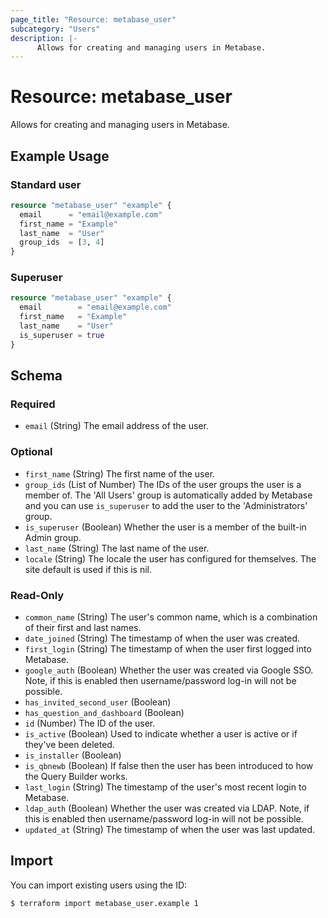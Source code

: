 ```yaml
---
page_title: "Resource: metabase_user"
subcategory: "Users"
description: |-
      Allows for creating and managing users in Metabase.
---
```


# Resource: metabase_user

Allows for creating and managing users in Metabase.

## Example Usage

### Standard user

```terraform
resource "metabase_user" "example" {
  email      = "email@example.com"
  first_name = "Example"
  last_name  = "User"
  group_ids  = [3, 4]
}
```

### Superuser

```terraform
resource "metabase_user" "example" {
  email        = "email@example.com"
  first_name   = "Example"
  last_name    = "User"
  is_superuser = true
}
```

<!-- schema generated by tfplugindocs -->
## Schema

### Required

- `email` (String) The email address of the user.

### Optional

- `first_name` (String) The first name of the user.
- `group_ids` (List of Number) The IDs of the user groups the user is a member of. The 'All Users' group is automatically added by Metabase and you can use `is_superuser` to add the user to the 'Administrators' group.
- `is_superuser` (Boolean) Whether the user is a member of the built-in Admin group.
- `last_name` (String) The last name of the user.
- `locale` (String) The locale the user has configured for themselves. The site default is used if this is nil.

### Read-Only

- `common_name` (String) The user's common name, which is a combination of their first and last names.
- `date_joined` (String) The timestamp of when the user was created.
- `first_login` (String) The timestamp of when the user first logged into Metabase.
- `google_auth` (Boolean) Whether the user was created via Google SSO. Note, if this is enabled then username/password log-in will not be possible.
- `has_invited_second_user` (Boolean)
- `has_question_and_dashboard` (Boolean)
- `id` (Number) The ID of the user.
- `is_active` (Boolean) Used to indicate whether a user is active or if they've been deleted.
- `is_installer` (Boolean)
- `is_qbnewb` (Boolean) If false then the user has been introduced to how the Query Builder works.
- `last_login` (String) The timestamp of the user's most recent login to Metabase.
- `ldap_auth` (Boolean) Whether the user was created via LDAP. Note, if this is enabled then username/password log-in will not be possible.
- `updated_at` (String) The timestamp of when the user was last updated.

## Import

You can import existing users using the ID:

```shell
$ terraform import metabase_user.example 1
```
